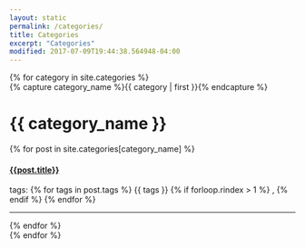 ```yaml
---
layout: static
permalink: /categories/
title: Categories
excerpt: "Categories"
modified: 2017-07-09T19:44:38.564948-04:00
---
```



<div id="archives">
{% for category in site.categories %}
  <div class="archive-group">
    {% capture category_name %}{{ category | first }}{% endcapture %}
    <div id="#{{ category_name | slugize }}"></div>
    <p></p>
    <h1 class="category-head">{{ category_name }}</h3>
    <a name="{{ category_name | slugize }}"></a>
    {% for post in site.categories[category_name] %}
      <h4><a href="{{ site.baseurl }}{{ post.url }}">{{post.title}}</a></h4>
      tags:
        {% for tags in post.tags %}
        {{ tags }}
        {% if forloop.rindex > 1 %}
            ,
        {% endif %}
        {% endfor %}
        <hr>
    {% endfor %}
  </div>
{% endfor %}
</div>